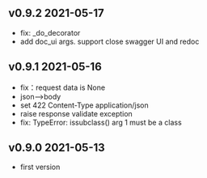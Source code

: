 ## v0.9.2 2021-05-17

- fix: _do_decorator
- add doc_ui args. support close swagger UI and redoc

## v0.9.1 2021-05-16

- fix：request data is None 
- json-->body
- set 422 Content-Type application/json
- raise response validate exception
- fix: TypeError: issubclass() arg 1 must be a class

## v0.9.0 2021-05-13

- first version